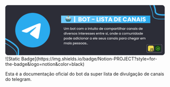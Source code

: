 <img src=",/../src/assets/banner.png">
![Static Badge](https://img.shields.io/badge/Notion-PROJECT?style=for-the-badge&logo=notion&color=black)

Esta é a documentação oficial do bot da super lista de divulgação de canais do telegram.

